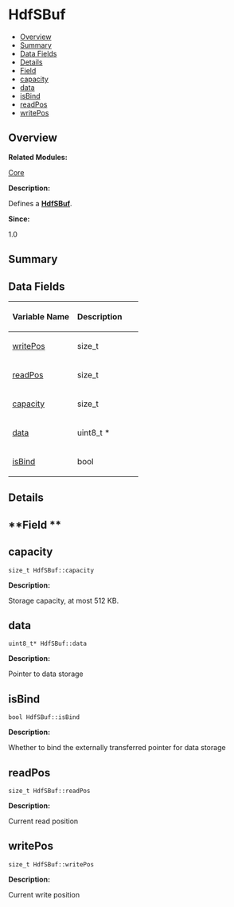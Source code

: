 # HdfSBuf<a name="EN-US_TOPIC_0000001055039516"></a>

-   [Overview](#section1430273793165631)
-   [Summary](#section301392379165631)
-   [Data Fields](#pub-attribs)
-   [Details](#section566322632165631)
-   [Field](#section1299622958165631)
-   [capacity](#a4b8ee04fe9c107abec005bc3828a135d)
-   [data](#a72274990ce3144c476b74734413d8564)
-   [isBind](#a3c130cb993cd738efaf14c3f45d085b2)
-   [readPos](#a34756aefb83171abc63d0b5684597542)
-   [writePos](#a0de2284b2d9921bdd47e598e0b71a440)

## **Overview**<a name="section1430273793165631"></a>

**Related Modules:**

[Core](core.md)

**Description:**

Defines a  **[HdfSBuf](hdfsbuf.md)**. 

**Since:**

1.0

## **Summary**<a name="section301392379165631"></a>

## Data Fields<a name="pub-attribs"></a>

<a name="table825752567165631"></a>
<table><thead align="left"><tr id="row1558183920165631"><th class="cellrowborder" valign="top" width="50%" id="mcps1.1.3.1.1"><p id="p1161485090165631"><a name="p1161485090165631"></a><a name="p1161485090165631"></a>Variable Name</p>
</th>
<th class="cellrowborder" valign="top" width="50%" id="mcps1.1.3.1.2"><p id="p2090527116165631"><a name="p2090527116165631"></a><a name="p2090527116165631"></a>Description</p>
</th>
</tr>
</thead>
<tbody><tr id="row1458214117165631"><td class="cellrowborder" valign="top" width="50%" headers="mcps1.1.3.1.1 "><p id="p1152630023165631"><a name="p1152630023165631"></a><a name="p1152630023165631"></a><a href="hdfsbuf.md#a0de2284b2d9921bdd47e598e0b71a440">writePos</a></p>
</td>
<td class="cellrowborder" valign="top" width="50%" headers="mcps1.1.3.1.2 "><p id="p1883608463165631"><a name="p1883608463165631"></a><a name="p1883608463165631"></a>size_t </p>
</td>
</tr>
<tr id="row227918882165631"><td class="cellrowborder" valign="top" width="50%" headers="mcps1.1.3.1.1 "><p id="p1107661415165631"><a name="p1107661415165631"></a><a name="p1107661415165631"></a><a href="hdfsbuf.md#a34756aefb83171abc63d0b5684597542">readPos</a></p>
</td>
<td class="cellrowborder" valign="top" width="50%" headers="mcps1.1.3.1.2 "><p id="p758815297165631"><a name="p758815297165631"></a><a name="p758815297165631"></a>size_t </p>
</td>
</tr>
<tr id="row893936111165631"><td class="cellrowborder" valign="top" width="50%" headers="mcps1.1.3.1.1 "><p id="p448440858165631"><a name="p448440858165631"></a><a name="p448440858165631"></a><a href="hdfsbuf.md#a4b8ee04fe9c107abec005bc3828a135d">capacity</a></p>
</td>
<td class="cellrowborder" valign="top" width="50%" headers="mcps1.1.3.1.2 "><p id="p1376824312165631"><a name="p1376824312165631"></a><a name="p1376824312165631"></a>size_t </p>
</td>
</tr>
<tr id="row788312589165631"><td class="cellrowborder" valign="top" width="50%" headers="mcps1.1.3.1.1 "><p id="p1294220400165631"><a name="p1294220400165631"></a><a name="p1294220400165631"></a><a href="hdfsbuf.md#a72274990ce3144c476b74734413d8564">data</a></p>
</td>
<td class="cellrowborder" valign="top" width="50%" headers="mcps1.1.3.1.2 "><p id="p1140571400165631"><a name="p1140571400165631"></a><a name="p1140571400165631"></a>uint8_t * </p>
</td>
</tr>
<tr id="row889346179165631"><td class="cellrowborder" valign="top" width="50%" headers="mcps1.1.3.1.1 "><p id="p40851927165631"><a name="p40851927165631"></a><a name="p40851927165631"></a><a href="hdfsbuf.md#a3c130cb993cd738efaf14c3f45d085b2">isBind</a></p>
</td>
<td class="cellrowborder" valign="top" width="50%" headers="mcps1.1.3.1.2 "><p id="p174192554165631"><a name="p174192554165631"></a><a name="p174192554165631"></a>bool </p>
</td>
</tr>
</tbody>
</table>

## **Details**<a name="section566322632165631"></a>

## **Field **<a name="section1299622958165631"></a>

## capacity<a name="a4b8ee04fe9c107abec005bc3828a135d"></a>

```
size_t HdfSBuf::capacity
```

 **Description:**

Storage capacity, at most 512 KB. 

## data<a name="a72274990ce3144c476b74734413d8564"></a>

```
uint8_t* HdfSBuf::data
```

 **Description:**

Pointer to data storage 

## isBind<a name="a3c130cb993cd738efaf14c3f45d085b2"></a>

```
bool HdfSBuf::isBind
```

 **Description:**

Whether to bind the externally transferred pointer for data storage 

## readPos<a name="a34756aefb83171abc63d0b5684597542"></a>

```
size_t HdfSBuf::readPos
```

 **Description:**

Current read position 

## writePos<a name="a0de2284b2d9921bdd47e598e0b71a440"></a>

```
size_t HdfSBuf::writePos
```

 **Description:**

Current write position 

